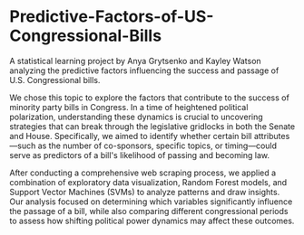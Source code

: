# Predictive-Factors-of-US-Congressional-Bills
A statistical learning project by Anya Grytsenko and Kayley Watson analyzing the predictive factors influencing the success and passage of U.S. Congressional bills.

We chose this topic to explore the factors that contribute to the success of minority party bills in Congress. In a time of heightened political polarization, understanding these dynamics is crucial to uncovering strategies that can break through the legislative gridlocks in both the Senate and House. Specifically, we aimed to identify whether certain bill attributes—such as the number of co-sponsors, specific topics, or timing—could serve as predictors of a bill's likelihood of passing and becoming law.

After conducting a comprehensive web scraping process, we applied a combination of exploratory data visualization, Random Forest models, and Support Vector Machines (SVMs) to analyze patterns and draw insights. Our analysis focused on determining which variables significantly influence the passage of a bill, while also comparing different congressional periods to assess how shifting political power dynamics may affect these outcomes.
